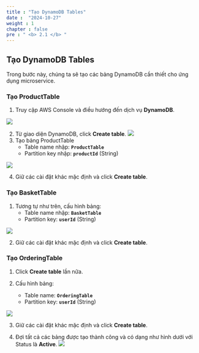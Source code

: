 ```yaml
---
title : "Tạo DynamoDB Tables"
date :  "2024-10-27" 
weight : 1
chapter : false
pre : " <b> 2.1 </b> "
---
```


## Tạo DynamoDB Tables

Trong bước này, chúng ta sẽ tạo các bảng DynamoDB cần thiết cho ứng dụng microservice.

### Tạo ProductTable

1. Truy cập AWS Console và điều hướng đến dịch vụ **DynamoDB**.

![](/workshop01-AWS-FCJ-2025/images/2-1/01.png?featherlight=false&width=50pc)

2. Từ giao diện DynamoDB, click **Create table**.
![](/workshop01-AWS-FCJ-2025/images/2-1/02.png?featherlight=false&width=50pc)
3. Tạo bảng ProductTable
   - Table name nhập: **`ProductTable`**
   - Partition key nhập: **`productId`** (String)

![](/workshop01-AWS-FCJ-2025/images/2-1/03.png?featherlight=false&width=50pc)

4. Giữ các cài đặt khác mặc định và click **Create table**.

### Tạo BasketTable

1. Tương tự như trên, cấu hình bảng:
   - Table name nhập: **`BasketTable`**
   - Partition key: **`userId`** (String)

![](/workshop01-AWS-FCJ-2025/images/2-1/04.png?featherlight=false&width=50pc)

2. Giữ các cài đặt khác mặc định và click **Create table**.

### Tạo OrderingTable

1. Click **Create table** lần nữa.

2. Cấu hình bảng:
   - Table name: **`OrderingTable`**
   - Partition key: **`userId`** (String)

![](/workshop01-AWS-FCJ-2025/images/2-1/05.png?featherlight=false&width=50pc)

3. Giữ các cài đặt khác mặc định và click **Create table**.

4. Đợi tất cả các bảng được tạo thành công và có dạng như hình dưới với Status là **Active**.
![](/workshop01-AWS-FCJ-2025/images/2-1/06.png?featherlight=false&width=50pc)